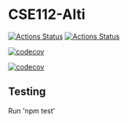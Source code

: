 # CSE112-Alti

[![Actions Status](https://github.com/cse112-sp20/CSE112-Alti/workflows/Build%20non-master%20branches/badge.svg)](https://github.com/cse112-sp20/CSE112-Alti/actions)
[![Actions Status](https://github.com/cse112-sp20/CSE112-Alti/workflows/Build%20and%20Deploy/badge.svg)](https://github.com/cse112-sp20/CSE112-Alti/actions)

[![codecov](https://codecov.io/gh/cse112-sp20/CSE112-Alti/branch/master/graph/badge.svg?token=NT94ZROVG7)](https://codecov.io/gh/cse112-sp20/CSE112-Alti)

[![codecov](https://codecov.io/gh/cse112-sp20/CSE112-Alti/branch/master/graph/sunburst.svg?token=NT94ZROVG7)](https://codecov.io/gh/cse112-sp20/CSE112-Alti)





## Testing
Run 'npm test'
